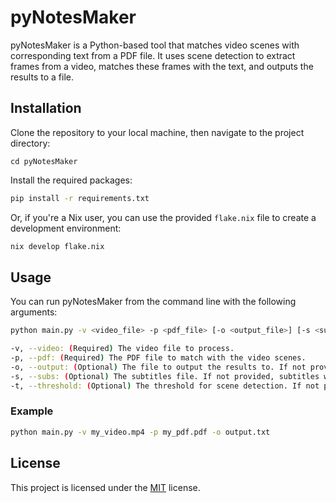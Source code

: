 # pyNotesMaker

pyNotesMaker is a Python-based tool that matches video scenes with corresponding text from a PDF file. It uses scene detection to extract frames from a video, matches these frames with the text, and outputs the results to a file.

## Installation

Clone the repository to your local machine, then navigate to the project directory:


```
cd pyNotesMaker
```

Install the required packages:

```bash
pip install -r requirements.txt
```

Or, if you're a Nix user, you can use the provided `flake.nix` file to create a development environment:

```bash
nix develop flake.nix
```

## Usage
You can run pyNotesMaker from the command line with the following arguments:

```bash
python main.py -v <video_file> -p <pdf_file> [-o <output_file>] [-s <subs_file>] [-t <threshold>]
```

```bash
-v, --video: (Required) The video file to process.
-p, --pdf: (Required) The PDF file to match with the video scenes.
-o, --output: (Optional) The file to output the results to. If not provided, the default will the video file name with .tex extension.
-s, --subs: (Optional) The subtitles file. If not provided, subtitles will be generated from the video file.
-t, --threshold: (Optional) The threshold for scene detection. If not provided, a default value of 0.05 will be used.
`````

### Example
```bash
python main.py -v my_video.mp4 -p my_pdf.pdf -o output.txt
```


## License
This project is licensed under the
[MIT](https://choosealicense.com/licenses/mit/) license.